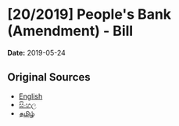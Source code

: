 # [20/2019] People's Bank (Amendment) - Bill

**Date:** 2019-05-24

## Original Sources

- [English](https://documents.gov.lk/view/bills/2019/5/20-2019_E.pdf)
- [සිංහල](https://documents.gov.lk/view/bills/2019/5/20-2019_S.pdf)
- [தமிழ்](https://documents.gov.lk/view/bills/2019/5/20-2019_T.pdf)
